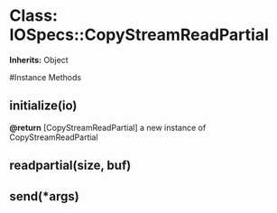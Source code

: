 # Class: IOSpecs::CopyStreamReadPartial
**Inherits:** Object
    




#Instance Methods
## initialize(io) [](#method-i-initialize)

**@return** [CopyStreamReadPartial] a new instance of CopyStreamReadPartial

## readpartial(size, buf) [](#method-i-readpartial)

## send(*args) [](#method-i-send)

